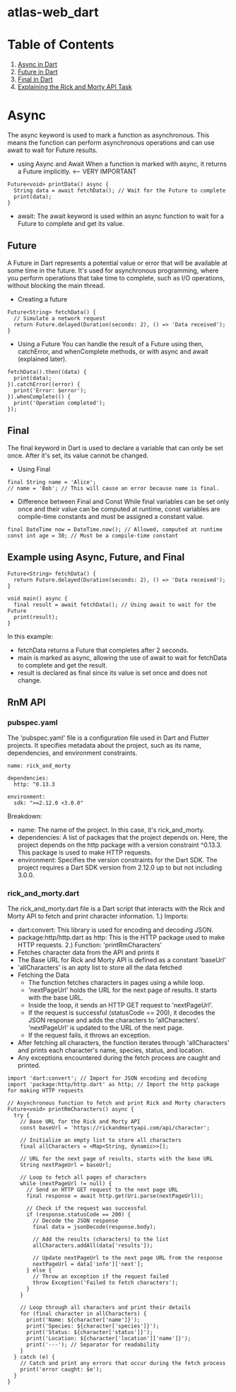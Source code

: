 # atlas-web_dart

# Table of Contents
1. [Async in Dart](#async)
2. [Future in Dart](#future)
3. [Final in Dart](#final)
4. [Explaining the Rick and Morty API Task](#rnm-api)

# Async
The async keyword is used to mark a function as asynchronous. This means the function can perform asynchronous operations and can use await to wait for Future results.
- using Async and Await
When a function is marked with async, it returns a Future implicitly. <-- VERY IMPORTANT
```
Future<void> printData() async {
  String data = await fetchData(); // Wait for the Future to complete
  print(data);
}
```
- await: The await keyword is used within an async function to wait for a Future to complete and get its value.

## Future
A Future in Dart represents a potential value or error that will be available at some time in the future. It's used for asynchronous programming, where you perform operations that take time to complete, such as I/O operations, without blocking the main thread.

- Creating a future
```
Future<String> fetchData() {
  // Simulate a network request
  return Future.delayed(Duration(seconds: 2), () => 'Data received');
}
```
- Using a Future
You can handle the result of a Future using then, catchError, and whenComplete methods, or with async and await (explained later).
```
fetchData().then((data) {
  print(data);
}).catchError((error) {
  print('Error: $error');
}).whenComplete(() {
  print('Operation completed');
});

```
## Final
The final keyword in Dart is used to declare a variable that can only be set once. After it's set, its value cannot be changed.
- Using Final
```
final String name = 'Alice';
// name = 'Bob'; // This will cause an error because name is final.
```
- Difference between Final and Const
While final variables can be set only once and their value can be computed at runtime, const variables are compile-time constants and must be assigned a constant value.
```
final DateTime now = DateTime.now(); // Allowed, computed at runtime
const int age = 30; // Must be a compile-time constant
```

## Example using Async, Future, and Final
```
Future<String> fetchData() {
  return Future.delayed(Duration(seconds: 2), () => 'Data received');
}

void main() async {
  final result = await fetchData(); // Using await to wait for the Future
  print(result);
}
```
In this example:
- fetchData returns a Future<String> that completes after 2 seconds.
- main is marked as async, allowing the use of await to wait for fetchData to complete and get the result.
- result is declared as final since its value is set once and does not change.

## RnM API

### pubspec.yaml
The 'pubspec.yaml' file is a configuration file used in Dart and Flutter projects. 
It specifies metadata about the project, such as its name, dependencies, and environment constraints.
```
name: rick_and_morty

dependencies:
  http: ^0.13.3

environment:
  sdk: ">=2.12.0 <3.0.0"
```
Breakdown:
- name: The name of the project. In this case, it's rick_and_morty.
- dependencies: A list of packages that the project depends on. Here, the project depends on the http package with a version constraint ^0.13.3. This package is used to make HTTP requests.
- environment: Specifies the version constraints for the Dart SDK. The project requires a Dart SDK version from 2.12.0 up to but not including 3.0.0.
### rick_and_morty.dart
The rick_and_morty.dart file is a Dart script that interacts with the Rick and Morty API to fetch and print character information.
1.) Imports:
- dart:convert: This library is used for encoding and decoding JSON.
- package:http/http.dart as http: This is the HTTP package used to make HTTP requests.
2.) Function: 'printRmCharacters'
- Fetches character data from the API and prints it
- The Base URL for Rick and Morty API is defined as a constant 'baseUrl'
- 'allCharacters' is an apty list to store all the data fetched
- Fetching the Data
  - The function fetches characters in pages using a while loop.
  - 'nextPageUrl' holds the URL for the next page of results. It starts with the base URL.
  - Inside the loop, it sends an HTTP GET request to 'nextPageUrl'.
  - If the request is successful (statusCode == 200), it decodes the JSON response and adds the characters to 'allCharacters'. 'nextPageUrl' is updated to the URL of the next page.
  - If the request fails, it throws an exception.
- After fetching all characters, the function iterates through 'allCharacters' and prints each character's name, species, status, and location.
- Any exceptions encountered during the fetch process are caught and printed.

```
import 'dart:convert'; // Import for JSON encoding and decoding
import 'package:http/http.dart' as http; // Import the http package for making HTTP requests

// Asynchronous function to fetch and print Rick and Morty characters
Future<void> printRmCharacters() async {
  try {
    // Base URL for the Rick and Morty API
    const baseUrl = 'https://rickandmortyapi.com/api/character';

    // Initialize an empty list to store all characters
    final allCharacters = <Map<String, dynamic>>[];

    // URL for the next page of results, starts with the base URL
    String nextPageUrl = baseUrl;
    
    // Loop to fetch all pages of characters
    while (nextPageUrl != null) {
      // Send an HTTP GET request to the next page URL
      final response = await http.get(Uri.parse(nextPageUrl));
      
      // Check if the request was successful
      if (response.statusCode == 200) {
        // Decode the JSON response
        final data = jsonDecode(response.body);
        
        // Add the results (characters) to the list
        allCharacters.addAll(data['results']);
        
        // Update nextPageUrl to the next page URL from the response
        nextPageUrl = data['info']['next'];
      } else {
        // Throw an exception if the request failed
        throw Exception('Failed to fetch characters');
      }
    }

    // Loop through all characters and print their details
    for (final character in allCharacters) {
      print('Name: ${character['name']}');
      print('Species: ${character['species']}');
      print('Status: ${character['status']}');
      print('Location: ${character['location']['name']}');
      print('---'); // Separator for readability
    }
  } catch (e) {
    // Catch and print any errors that occur during the fetch process
    print('error caught: $e');
  }
}
```